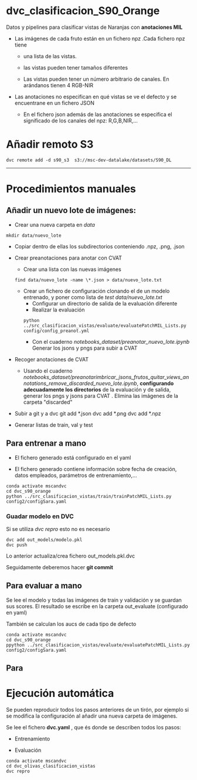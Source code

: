 

# dvc_clasificacion_S90_Orange

Datos y pipelines para clasificar vistas de Naranjas con **anotaciones MIL**

* Las imágenes de cada fruto están en un fichero npz .Cada fichero npz tiene 
  * una lista de las vistas.

  * las vistas pueden tener tamaños diferentes

  * Las vistas pueden tener un número arbitrario de canales. En arándanos tienen 4 RGB-NIR

* Las anotaciones no especifican en qué vistas se ve el defecto y se encuentrane en un fichero JSON
  * En el fichero json además de las anotaciones se especifica el significado de los canales del npz: R,G,B,NIR,...





# Añadir remoto S3
```
dvc remote add -d s90_s3  s3://msc-dev-datalake/datasets/S90_DL
```




______________________________________________________

# Procedimientos manuales

## Añadir un nuevo lote de imágenes:

* Crear una nueva carpeta en *data* 
```
mkdir data/nuevo_lote
```

* Copiar dentro de ellas los subdirectorios conteniendo .npz, .png, .json

* Crear preanotaciones para anotar con CVAT

  * Crear una lista con las nuevas imágenes
  ```
  find data/nuevo_lote -name \*.json > data/nuevo_lote.txt
  ```
  * Crear un fichero de configuración clonando el de un modelo entrenado, y poner como lista de *test* *data/nuevo_lote.txt*
    * Configurar un directorio de salida de la evaluación diferente
    * Realizar la evaluación
    ```
    python ../src_clasificacion_vistas/evaluate/evaluatePatchMIL_Lists.py config/config_preanot.yml
    ```
    * Con el cuaderno *notebooks_dataset/preanotar_nuevo_lote.ipynb* Generar los jsons y pngs para subir a CVAT


* Recoger anotaciones de CVAT
    * Usando el cuaderno *notebooks_dataset/preanotarimbricar_jsons_frutos_quitar_views_annotations_remove_discarded_nuevo_lote.ipynb*, **configurando adecuadamente los directorios** de la evaluación y de salida, generar los pngs y jsons para CVAT . Elimina las imágenes de la carpeta "discarded"

* Subir a git y a dvc
git add *.json
dvc add *.png
dvc add *.npz

* Generar listas de train, val y test

## Para entrenar a mano

* El fichero generado está configurado en el yaml

* El fichero generado contiene información sobre fecha de creación, datos empleados, parámetros de entrenamiento,...


```
conda activate mscandvc
cd dvc_s90_orange
python ../src_clasificacion_vistas/train/trainPatchMIL_Lists.py config2/configSara.yaml
```

### Guadar modelo en DVC

Si se utiliza *dvc repro* esto no es necesario

```
dvc add out_models/modelo.pkl
dvc push
```

Lo anterior actualiza/crea fichero out_models.pkl.dvc

Seguidamente deberemos hacer **git commit**

## Para evaluar a mano

Se lee el modelo y todas las imágenes de train y validación y se guardan sus scores.
El resultado se escribe en la carpeta out_evaluate (configurado en yaml)

También se calculan los aucs de cada tipo de defecto

```
conda activate mscandvc
cd dvc_s90_orange
ppython ../src_clasificacion_vistas/evaluate/evaluatePatchMIL_Lists.py config2/configSara.yaml
```








## Para 

# Ejecución automática

Se pueden reproducir todos los pasos anteriores de un tirón, por ejemplo si se modifica la configuración al añadir una nueva carpeta de imágenes.

Se lee el fichero **dvc.yaml** , que és donde se describen todos los pasos:


* Entrenamiento

* Evaluación



```
conda activate mscandvc
cd dvc_olivas_clasificacion_vistas
dvc repro
```



